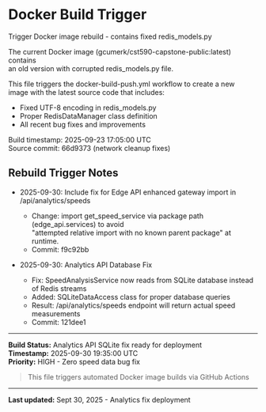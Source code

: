 # Docker Build Trigger

Trigger Docker image rebuild - contains fixed redis_models.py

The current Docker image (gcumerk/cst590-capstone-public:latest) contains  
an old version with corrupted redis_models.py file.

This file triggers the docker-build-push.yml workflow to create a new  
image with the latest source code that includes:

- Fixed UTF-8 encoding in redis_models.py
- Proper RedisDataManager class definition
- All recent bug fixes and improvements

Build timestamp: 2025-09-23 17:05:00 UTC  
Source commit: 66d9373 (network cleanup fixes)

## Rebuild Trigger Notes

- 2025-09-30: Include fix for Edge API enhanced gateway import in /api/analytics/speeds
  - Change: import get_speed_service via package path (edge_api.services) to avoid  
    "attempted relative import with no known parent package" at runtime.
  - Commit: f9c92bb

- 2025-09-30: Analytics API Database Fix
  - Fix: SpeedAnalysisService now reads from SQLite database instead of Redis streams
  - Added: SQLiteDataAccess class for proper database queries
  - Result: /api/analytics/speeds endpoint will return actual speed measurements
  - Commit: 121dee1

---

**Build Status:** Analytics API SQLite fix ready for deployment  
**Timestamp:** 2025-09-30 19:35:00 UTC  
**Priority:** HIGH - Zero speed data bug fix

> This file triggers automated Docker image builds via GitHub Actions

---
**Last updated:** Sept 30, 2025 - Analytics fix deployment